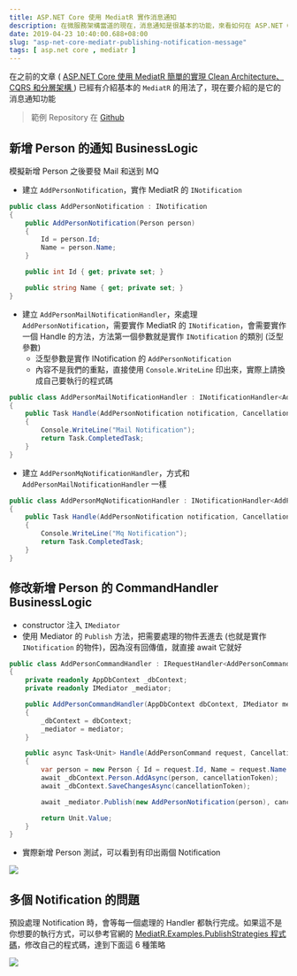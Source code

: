 ```yaml
---
title: ASP.NET Core 使用 MediatR 實作消息通知
description: 在微服務架構當道的現在，消息通知是很基本的功能，來看如何在 ASP.NET Core 使用 MediatR 實作消息通知
date: 2019-04-23 10:40:00.688+08:00
slug: "asp-net-core-mediatr-publishing-notification-message"
tags: [ asp.net core , mediatr ]
---
```


在之前的文章 ( [ASP.NET Core 使用 MediatR 簡單的實現 Clean Architecture、CQRS 和分層架構 ](https://blog.cashwu.com/blog/asp-net-core-mediatr-clean-architecture-cqrs) ) 已經有介紹基本的 `MediatR` 的用法了，現在要介紹的是它的消息通知功能

> 範例 Repository 在 [Github](https://github.com/cashwublog/TestMediatR)

## 新增 Person 的通知 BusinessLogic

模擬新增 Person 之後要發 Mail 和送到 MQ

- 建立 `AddPersonNotification`，實作 MediatR 的 `INotification`

```csharp
public class AddPersonNotification : INotification
{
    public AddPersonNotification(Person person)
    {
        Id = person.Id;
        Name = person.Name;
    }

    public int Id { get; private set; }

    public string Name { get; private set; }
}
```

- 建立 `AddPersonMailNotificationHandler`，來處理 `AddPersonNotification`，需要實作 MediatR 的 `INotification`，會需要實作一個 Handle 的方法，方法第一個參數就是實作 `INotification` 的類別 (泛型參數)
	- 泛型參數是實作 INotification 的 `AddPersonNotification`
	- 內容不是我們的重點，直接使用 `Console.WriteLine` 印出來，實際上請換成自己要執行的程式碼

```csharp
public class AddPersonMailNotificationHandler : INotificationHandler<AddPersonNotification>
{
    public Task Handle(AddPersonNotification notification, CancellationToken cancellationToken)
    {
        Console.WriteLine("Mail Notification");
        return Task.CompletedTask;
    }
}
```

- 建立 `AddPersonMqNotificationHandler`，方式和 `AddPersonMailNotificationHandler` 一樣

```csharp
public class AddPersonMqNotificationHandler : INotificationHandler<AddPersonNotification>
{
    public Task Handle(AddPersonNotification notification, CancellationToken cancellationToken)
    {
        Console.WriteLine("Mq Notification");
        return Task.CompletedTask;
    }
}
```

## 修改新增 Person 的 CommandHandler BusinessLogic

- constructor 注入 `IMediator`
- 使用 Mediator 的 `Publish` 方法，把需要處理的物件丟進去 (也就是實作 `INotification` 的物件)，因為沒有回傳值，就直接 await 它就好

```csharp
public class AddPersonCommandHandler : IRequestHandler<AddPersonCommand, Unit>
{
    private readonly AppDbContext _dbContext;
    private readonly IMediator _mediator;

    public AddPersonCommandHandler(AppDbContext dbContext, IMediator mediator)
    {
        _dbContext = dbContext;
        _mediator = mediator;
    }

    public async Task<Unit> Handle(AddPersonCommand request, CancellationToken cancellationToken)
    {
        var person = new Person { Id = request.Id, Name = request.Name };
        await _dbContext.Person.AddAsync(person, cancellationToken);
        await _dbContext.SaveChangesAsync(cancellationToken);

        await _mediator.Publish(new AddPersonNotification(person), cancellationToken);

        return Unit.Value;
    }
}
```

- 實際新增 Person 測試，可以看到有印出兩個 Notification

![](/images/404.webp)

## 多個 Notification 的問題

預設處理 Notification 時，會等每一個處理的 Handler 都執行完成。如果這不是你想要的執行方式，可以參考官網的 [MediatR.Examples.PublishStrategies 程式碼](https://github.com/jbogard/MediatR/tree/master/samples/MediatR.Examples.PublishStrategies)，修改自己的程式碼，達到下面這 6 種策略

![](/images/404.webp)